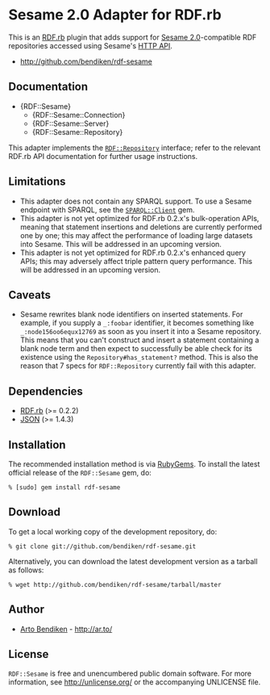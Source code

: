 Sesame 2.0 Adapter for RDF.rb
=============================

This is an [RDF.rb][] plugin that adds support for [Sesame 2.0][]-compatible
RDF repositories accessed using Sesame's [HTTP API][Sesame API].

* <http://github.com/bendiken/rdf-sesame>

Documentation
-------------

* {RDF::Sesame}
  * {RDF::Sesame::Connection}
  * {RDF::Sesame::Server}
  * {RDF::Sesame::Repository}

This adapter implements the [`RDF::Repository`][RDF::Repository] interface;
refer to the relevant RDF.rb API documentation for further usage instructions.

Limitations
-----------

* This adapter does not contain any SPARQL support. To use a Sesame endpoint
  with SPARQL, see the [`SPARQL::Client`](http://sparql.rubyforge.org/client/)
  gem.
* This adapter is not yet optimized for RDF.rb 0.2.x's bulk-operation APIs,
  meaning that statement insertions and deletions are currently performed
  one by one; this may affect the performance of loading large datasets into
  Sesame. This will be addressed in an upcoming version.
* This adapter is not yet optimized for RDF.rb 0.2.x's enhanced query APIs;
  this may adversely affect triple pattern query performance. This
  will be addressed in an upcoming version.

Caveats
-------

* Sesame rewrites blank node identifiers on inserted statements. For
  example, if you supply a `_:foobar` identifier, it becomes something like
  `_:node156oo6equx12769` as soon as you insert it into a Sesame repository. 
  This means that you can't construct and insert a statement containing a
  blank node term and then expect to successfully be able check for its
  existence using the `Repository#has_statement?` method. This is also the
  reason that 7 specs for `RDF::Repository` currently fail with this
  adapter.

Dependencies
------------

* [RDF.rb](http://rubygems.org/gems/rdf) (>= 0.2.2)
* [JSON](http://rubygems.org/gems/json_pure) (>= 1.4.3)

Installation
------------

The recommended installation method is via [RubyGems](http://rubygems.org/).
To install the latest official release of the `RDF::Sesame` gem, do:

    % [sudo] gem install rdf-sesame

Download
--------

To get a local working copy of the development repository, do:

    % git clone git://github.com/bendiken/rdf-sesame.git

Alternatively, you can download the latest development version as a tarball
as follows:

    % wget http://github.com/bendiken/rdf-sesame/tarball/master

Author
------

* [Arto Bendiken](mailto:arto.bendiken@gmail.com) - <http://ar.to/>

License
-------

`RDF::Sesame` is free and unencumbered public domain software. For more
information, see <http://unlicense.org/> or the accompanying UNLICENSE file.

[RDF.rb]:          http://rdf.rubyforge.org/
[RDF::Repository]: http://rdf.rubyforge.org/RDF/Repository.html
[Sesame 2.0]:      http://www.openrdf.org/
[Sesame API]:      http://www.openrdf.org/doc/sesame2/system/ch08.html
